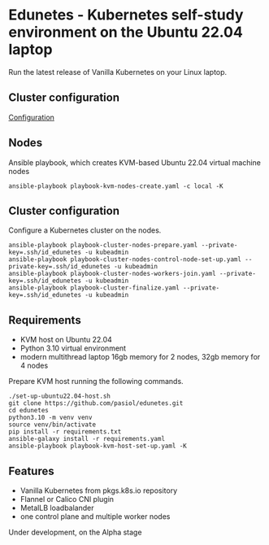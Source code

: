 # Edunetes - Kubernetes self-study environment on the Ubuntu 22.04 laptop

Run the latest release of Vanilla Kubernetes on your Linux laptop.

## Cluster configuration

[Configuration](group_vars/all/main.yaml)

## Nodes

Ansible playbook, which creates KVM-based Ubuntu 22.04 virtual machine nodes

    ansible-playbook playbook-kvm-nodes-create.yaml -c local -K

## Cluster configuration

Configure a Kubernetes cluster on the nodes.

    ansible-playbook playbook-cluster-nodes-prepare.yaml --private-key=.ssh/id_edunetes -u kubeadmin
    ansible-playbook playbook-cluster-nodes-control-node-set-up.yaml --private-key=.ssh/id_edunetes -u kubeadmin
    ansible-playbook playbook-cluster-nodes-workers-join.yaml --private-key=.ssh/id_edunetes -u kubeadmin
    ansible-playbook playbook-cluster-finalize.yaml --private-key=.ssh/id_edunetes -u kubeadmin

## Requirements

- KVM host on Ubuntu 22.04
- Python 3.10 virtual environment
- modern multithread laptop 16gb memory for 2 nodes, 32gb memory for 4 nodes

Prepare KVM host running the following commands.

    ./set-up-ubuntu22.04-host.sh
    git clone https://github.com/pasiol/edunetes.git
    cd edunetes
    python3.10 -m venv venv
    source venv/bin/activate
    pip install -r requirements.txt
    ansible-galaxy install -r requirements.yaml
    ansible-playbook playbook-kvm-host-set-up.yaml -K

## Features

- Vanilla Kubernetes from pkgs.k8s.io repository
- Flannel or Calico CNI plugin
- MetalLB loadbalander
- one control plane and multiple worker nodes

Under development, on the Alpha stage
